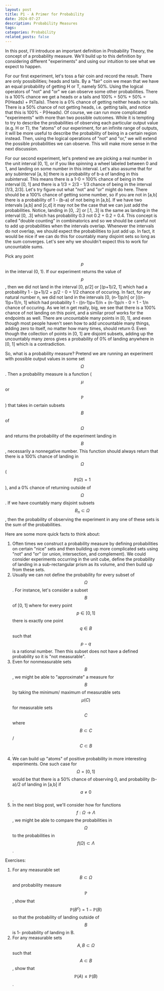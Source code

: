 ```yaml
---
layout: post
title: P1 - A Primer for Probability
date: 2024-07-27 
description: Probability Measures
tags: 
categories: Probability
related_posts: false
---
```


In this post, I'll introduce an important definition in Probability Theory, the concept of a probability measure. We'll build up to this definition by considering different "experiments" and using our intuition to see what we expect to happen.

For our first experiment, let's toss a fair coin and record the result. There are only possibilities; heads and tails. By a "fair" coin we mean that we have an equal probability of getting H or T, namely 50%. Using the logical operators of "not" and "or" we can observe some other probabilities. There is a 100% chance we get a heads or a tails and 100% = 50% + 50% = P(Heads) + P(Tails). There is a 0% chance of getting neither heads nor tails. There is a 50% chance of not getting heads, i.e. getting tails, and notice that this is 100% - P(Heads). Of course, we can run more complicated "experiments" with more than two possible outcomes. While it is tempting to try to describe the probabilities of observing each particular output value (e.g. H or T), the "atoms" of our experiment,  for an infinite range of outputs, it will be more useful to describe the probability of being in a certain region instead. Then, using the logical operations of "not" and "or," we will extend the possible probabilities we can observe. This will make more sense in the next discussion.

For our second experiment, let's pretend we are picking a real number in the unit interval [0, 1], or if you like spinning a wheel labeled between 0 and 1, and landing on some number in this interval. Let's also assume that for any subinterval [a, b] there is a probability of b-a of landing in this subinterval. This means there is a 1-0 = 100% chance of being in the interval [0, 1] and there is a 1/3 = 2/3 - 1/3 chance of being in the interval [1/3, 2/3]. Let's try figure out what "not" and "or" might do here. There should be a 100% chance of getting some number, so if you are not in [a,b] there is a probability of 1 - (b-a) of not being in [a,b]. If we have two intervals [a,b] and [c,d] it may not be the case that we can just add the probabilities. Notice, landing in [0, .2] or [.1, .3] is the same as landing in the interval [0, .3] which has probability 0.3 not 0.2 + 0.2 = 0.4. This concept is called "double counting" in combinatorics and so we should be careful not to add up probabilities when the intervals overlap. Whenever the intervals do not overlap, we should expect the probabilities to just add up. In fact, it would be nice if we can do this for countably many disjoint sets so long as the sum converges. Let's see why we shouldn't expect this to work for uncountable sums.

Pick any point $$p$$ in the interval (0, 1). If our experiment returns the value of $$p$$, then we did not land in the interval [0, p/2] or [(p+1)/2, 1] which had a probability 1 - (p+1)/2 + p/2 - 0 = 1/2 chance of occuring. In fact, for any natural number n, we did not land in the intervals [0, (n-1)p/n] or [((n-1)p+1)/n, 1] which had probability 1 - ((n-1)p+1)/n + (n-1)p/n - 0 = 1 - 1/n chance of occuring. As we let n get really, big, we see that there is a 100% chance of not landing on this point, and a similar proof works for the endpoints as well. There are uncountable many points in [0, 1], and even though most people haven't seen how to add uncountable many things, adding zero to itself, no matter how many times, should return 0. Even though the collection of points in [0, 1] are disjoint subsets, adding up the uncountably many zeros gives a probability of 0% of landing anywhere in [0, 1] which is a contradiction.


So, what is a probability measure? Pretend we are running an experiment with possible output values in some set $$\Omega$$. Then a probability measure is a function ($$\mu$$ or $$\mathbb{P}$$) that takes in certain subsets $$B$$ of $$\Omega$$ and returns the probability of the experiment landing in $$B$$, necessarily a nonnegative number. This function should always return that there is a 100% chance of landing in $$\Omega$$ ($$\mathbb{P}(\Omega) = 1$$), and a 0% chance of returning outside of $$\Omega$$. If we have countably many disjoint subsets $$B_n \subset \Omega$$, then the probability of observing the experiment in any one of these sets is the sum of the probabilities.

Here are some more quick facts to think about:
1. Often times we construct a probability measure by defining probabilities on certain "nice" sets and then building up more complicated sets using "not" and "or" (or union, intersection, and complement). We could consider experiments occurring in the unit cube, define the probability of landing in a sub-rectangular prism as its volume, and then build up from these sets.
2. Usually we can not define the probability for every subset of $$\Omega$$. For instance, let's consider a subset $$B$$ of [0, 1] where for every point $$p \in [0, 1]$$ there is exactly one point $$q \in B$$ such that $$p-q$$ is a rational number. Then this subset does not have a defined probability so it is "not measurable".
3. Even for nonmeasurable sets $$B$$, we might be able to "approximate" a measure for $$B$$ by taking the minimum/ maximum of measurable sets $$\mu (C)$$ for measurable sets $$C$$ where $$B \subset C$$ / $$C \subset B$$.
4. We can build up "atoms" of positive probability in more interesting experiments. One such case for $$\Omega = [0, 1]$$ would be that there is a 50% chance of observing 0, and probability (b-a)/2 of landing in [a,b] if $$a \neq 0$$.
5. In the next blog post, we'll consider how for functions $$f : \Omega \rightarrow \Lambda$$, we might be able to compare the probabilities in $$\Omega$$ to the probabilities in $$f(\Omega) \subset \Lambda$$.

Exercises:
1. For any measurable set $$B \subset \Omega$$ and probability measure $$\mathbb{P}$$, show that $$\mathbb{P}(B^c) = 1 - \mathbb{P}(B)$$ so that the probability of landing outside of $$B$$ is 1- probability of landing in B.
2. For any measurable sets $$A, B \subset \Omega$$ such that $$A \subset B$$, show that $$\mathbb{P}(A) \leq \mathbb{P}(B)$$.
